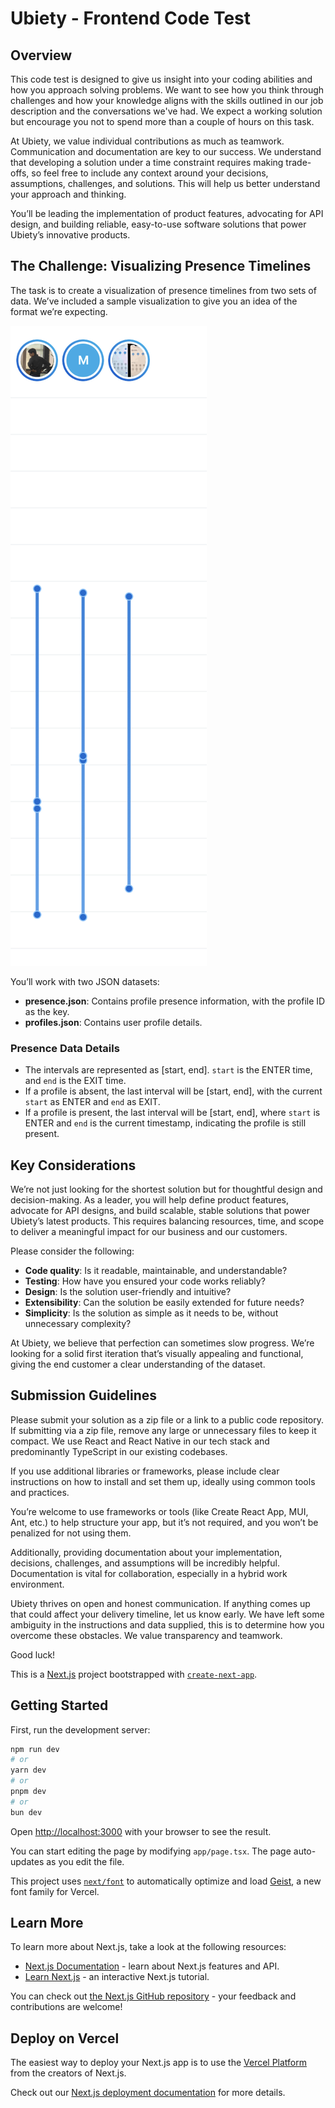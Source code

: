 # Ubiety - Frontend Code Test

## Overview  

This code test is designed to give us insight into your coding abilities and how you approach solving problems. We want to see how you think through challenges and how your knowledge aligns with the skills outlined in our job description and the conversations we've had. We expect a working solution but encourage you not to spend more than a couple of hours on this task.

At Ubiety, we value individual contributions as much as teamwork. Communication and documentation are key to our success. We understand that developing a solution under a time constraint requires making trade-offs, so feel free to include any context around your decisions, assumptions, challenges, and solutions. This will help us better understand your approach and thinking.

You’ll be leading the implementation of product features, advocating for API design, and building reliable, easy-to-use software solutions that power Ubiety’s innovative products.

## The Challenge: Visualizing Presence Timelines

The task is to create a visualization of presence timelines from two sets of data. We’ve included a sample visualization to give you an idea of the format we’re expecting.

![Presence Visualization](./presence-timeline.png)

You’ll work with two JSON datasets:  

- **presence.json**: Contains profile presence information, with the profile ID as the key.
- **profiles.json**: Contains user profile details.

### Presence Data Details

- The intervals are represented as [start, end]. `start` is the ENTER time, and `end` is the EXIT time.
- If a profile is absent, the last interval will be [start, end], with the current `start` as ENTER and `end` as EXIT.
- If a profile is present, the last interval will be [start, end], where `start` is ENTER and `end` is the current timestamp, indicating the profile is still present.

## Key Considerations

We’re not just looking for the shortest solution but for thoughtful design and decision-making. As a leader, you will help define product features, advocate for API designs, and build scalable, stable solutions that power Ubiety’s latest products. This requires balancing resources, time, and scope to deliver a meaningful impact for our business and our customers.

Please consider the following:

- **Code quality**: Is it readable, maintainable, and understandable?
- **Testing**: How have you ensured your code works reliably?
- **Design**: Is the solution user-friendly and intuitive?
- **Extensibility**: Can the solution be easily extended for future needs?
- **Simplicity**: Is the solution as simple as it needs to be, without unnecessary complexity?

At Ubiety, we believe that perfection can sometimes slow progress. We’re looking for a solid first iteration that’s visually appealing and functional, giving the end customer a clear understanding of the dataset.

## Submission Guidelines

Please submit your solution as a zip file or a link to a public code repository. If submitting via a zip file, remove any large or unnecessary files to keep it compact. We use React and React Native in our tech stack and predominantly TypeScript in our existing codebases.

If you use additional libraries or frameworks, please include clear instructions on how to install and set them up, ideally using common tools and practices.

You’re welcome to use frameworks or tools (like Create React App, MUI, Ant, etc.) to help structure your app, but it’s not required, and you won’t be penalized for not using them.

Additionally, providing documentation about your implementation, decisions, challenges, and assumptions will be incredibly helpful. Documentation is vital for collaboration, especially in a hybrid work environment.

Ubiety thrives on open and honest communication. If anything comes up that could affect your delivery timeline, let us know early. We have left some ambiguity in the instructions and data supplied, this is to determine how you overcome these obstacles. We value transparency and teamwork.

Good luck!

This is a [Next.js](https://nextjs.org) project bootstrapped with [`create-next-app`](https://nextjs.org/docs/app/api-reference/cli/create-next-app).

## Getting Started

First, run the development server:

```bash
npm run dev
# or
yarn dev
# or
pnpm dev
# or
bun dev
```

Open [http://localhost:3000](http://localhost:3000) with your browser to see the result.

You can start editing the page by modifying `app/page.tsx`. The page auto-updates as you edit the file.

This project uses [`next/font`](https://nextjs.org/docs/app/building-your-application/optimizing/fonts) to automatically optimize and load [Geist](https://vercel.com/font), a new font family for Vercel.

## Learn More

To learn more about Next.js, take a look at the following resources:

- [Next.js Documentation](https://nextjs.org/docs) - learn about Next.js features and API.
- [Learn Next.js](https://nextjs.org/learn) - an interactive Next.js tutorial.

You can check out [the Next.js GitHub repository](https://github.com/vercel/next.js) - your feedback and contributions are welcome!

## Deploy on Vercel

The easiest way to deploy your Next.js app is to use the [Vercel Platform](https://vercel.com/new?utm_medium=default-template&filter=next.js&utm_source=create-next-app&utm_campaign=create-next-app-readme) from the creators of Next.js.

Check out our [Next.js deployment documentation](https://nextjs.org/docs/app/building-your-application/deploying) for more details.
